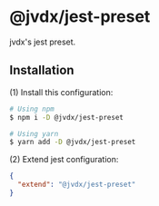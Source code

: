 # @jvdx/jest-preset

jvdx's jest preset.

## Installation

(1) Install this configuration:

```bash
# Using npm
$ npm i -D @jvdx/jest-preset

# Using yarn
$ yarn add -D @jvdx/jest-preset
```

(2) Extend jest configuration:

```json
{
  "extend": "@jvdx/jest-preset"
}
```